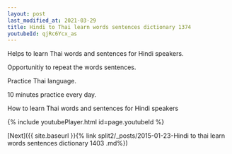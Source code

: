 ```yaml
---
layout: post
last_modified_at: 2021-03-29
title: Hindi to Thai learn words sentences dictionary 1374 
youtubeId: qjRc6Ycx_as
---
```

 
 
Helps to learn Thai words and sentences for Hindi speakers.

Opportunitiy to repeat the words sentences. 

Practice Thai language. 
 
10 minutes practice every day. 
 
How to learn Thai words and sentences for Hindi speakers 
 
{% include youtubePlayer.html id=page.youtubeId %}
 
 
[Next]({{ site.baseurl }}{% link  split2/_posts/2015-01-23-Hindi to thai learn words sentences dictionary 1403 .md%})
 
